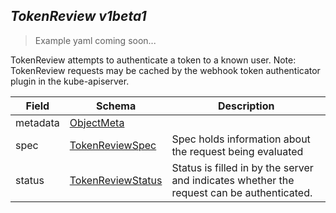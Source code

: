 ## *TokenReview v1beta1*

> Example yaml coming soon...



TokenReview attempts to authenticate a token to a known user. Note: TokenReview requests may be cached by the webhook token authenticator plugin in the kube-apiserver.



Field        | Schema     | Description
------------ | ---------- | -----------
metadata | [ObjectMeta](#objectmeta-v1) | 
spec | [TokenReviewSpec](#tokenreviewspec-v1beta1) | Spec holds information about the request being evaluated
status | [TokenReviewStatus](#tokenreviewstatus-v1beta1) | Status is filled in by the server and indicates whether the request can be authenticated.

